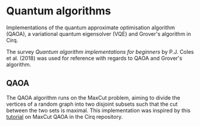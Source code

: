 # Quantum algorithms
Implementations of the quantum approximate optimisation algorithm (QAOA), a variational quantum eigensolver (VQE) and Grover's algorithm in Cirq.

The survey _Quantum algorithm implementations for beginners_ by P.J. Coles et al. (2018) was used for reference with regards to QAOA and Grover's algorithm.

## QAOA
The QAOA algorithm runs on the MaxCut problem, aiming to divide the vertices of a random graph into two disjoint subsets such that the cut between the two sets is maximal. This implementation was inspired by this [tutorial](https://github.com/quantumlib/Cirq/blob/master/examples/qaoa.py) on MaxCut QAOA in the Cirq repository.
